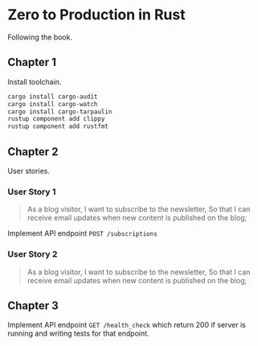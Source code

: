 # Zero to Production in Rust

Following the book.

## Chapter 1

Install toolchain.

```bash
cargo install cargo-audit
cargo install cargo-watch
cargo install cargo-tarpaulin
rustup component add clippy
rustup component add rustfmt
```

## Chapter 2

User stories.

### User Story 1

> As a blog visitor,
> I want to subscribe to the newsletter,
> So that I can receive email updates when new content is published on the blog;

Implement API endpoint `POST /subscriptions`

### User Story 2

> As a blog visitor,
> I want to subscribe to the newsletter,
> So that I can receive email updates when new content is published on the blog;

## Chapter 3

Implement API endpoint `GET /health_check` which return 200 if server is running and writing tests for that endpoint.
